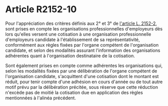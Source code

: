 # Article R2152-10

Pour l'appréciation des critères définis aux 2° et 3° de [l'article L. 2152-2][1], sont prises en compte les organisations professionnelles d'employeurs dès lors qu'elles versent une cotisation à une organisation professionnelle d'employeurs candidate à l'établissement de sa représentativité, conformément aux règles fixées par l'organe compétent de l'organisation candidate, et selon des modalités assurant l'information des organisations adhérentes quant à l'organisation destinataire de la cotisation. 

  
Sont également prises en compte comme adhérentes les organisations qui, selon les modalités fixées par une délibération de l'organe compétent de l'organisation candidate, s'acquittent d'une cotisation dont le montant est réduit, pour tenir compte d'une adhésion en cours d'année ou de tout autre motif prévu par la délibération précitée, sous réserve que cette réduction n'excède pas de moitié la cotisation due en application des règles mentionnées à l'alinéa précédent.

 [1]: /affichCodeArticle.do?cidTexte=LEGITEXT000006072050&idArticle=LEGIARTI000028689655&dateTexte=&categorieLien=cid